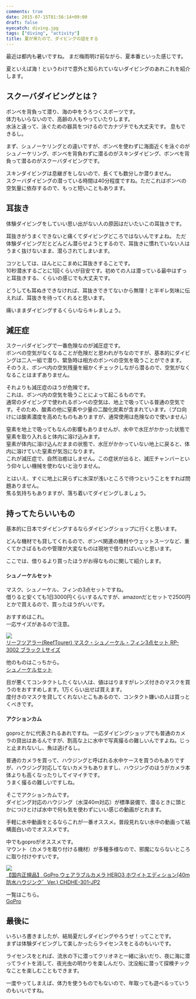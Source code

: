 ```yaml
---
comments: true
date: 2015-07-15T01:56:14+09:00
draft: false
eyecatch: diving.jpg
tags: ["diving", "activity"]
title: 夏が来たので、ダイビングの話をする
---
```


最近は都内も暑いですね。
まだ梅雨明け前ながら、夏本番といった感じです。

夏といえば海！というわけで意外と知られていないダイビングのあれこれを紹介します。

## スクーバダイビングとは？

ボンベを背負って潜り、海の中をうろつくスポーツです。  
体力もいらないので、高齢の人もやっていたりします。  
水泳と違って、泳ぐための器具をつけるのでカナヅチでも大丈夫です。
息もできるし。

まず、シュノーケリングとの違いですが、ボンベを使わずに海面近くを泳ぐのがシュノーケリング、ボンベを背負わずに潜るのがスキンダイビング、ボンベを背負って潜るのがスクーバダイビングです。

スキンダイビングは息継ぎをしないので、長くても数分しか潜りません。  
スクーバダイビングの潜っている時間は40分程度ですね。ただこれはボンベの空気量に依存するので、もっと短いこともあります。

## 耳抜き

体験ダイビングをしていい思い出がない人の原因はだいたいこの耳抜きです。  

耳抜きがうまくできないと痛くてダイビングどころではないんですよね。
ただ体験ダイビングだとどんどん潜らせようとするので、耳抜きに慣れていない人はうまく抜けないまま、潜らされてしまいます。

コツとしては、ほんとにこまめに耳抜きすることです。  
10秒潜水するごとに1回くらいが目安です。初めての人は潜っている最中はずっと耳抜きする、くらいの感じでも大丈夫です。  

どうしても耳ぬきできなければ、耳抜きできてないから無理！と半ギレ気味に伝えれば、耳抜きを待ってくれると思います。

痛いままダイビングするくらいならキレましょう。

## 減圧症

スクーバダイビングで一番危険なのが減圧症です。  
ボンベの空気がなくなることが危険だと思われがちなのですが、基本的にダイビングは二人一組で潜り、緊急時は相方のボンベの空気を吸うことができます。  
そのうえ、ボンベ内の空気残量を細かくチェックしながら潜るので、空気がなくなることはまずありません。

それよりも減圧症のほうが危険です。  
これは、ボンベ内の空気を吸うことによって起こるものです。  
通常のダイビングで使われるボンベの空気は、地上で吸っている普通の空気です。そのため、酸素の他に窒素や少量の二酸化炭素が含まれています。（プロ向けには酸素濃度を高めたものもありますが、通常使用は危険なので使いません）

窒素を地上で吸ってもなんの影響もありませんが、水中で水圧がかかった状態で窒素を取り入れると体内に溶け込みます。  
窒素が体内に溶け込んだままの状態で、水圧がかかっていない地上に戻ると、体内に溶けていた窒素が気泡になります。  
これが減圧症で、自然治癒はしません。この症状が出ると、減圧チャンバーという仰々しい機械を使わないと治りません。  

とはいえ、すぐに地上に戻らずに水深が浅いところで待つということをすれば問題ありません。  
焦る気持ちもありますが、落ち着いてダイビングしましょう。

## 持ってたらいいもの

基本的に日本でダイビングするならダイビングショップに行くと思います。  

どんな機材でも貸してくれるので、ボンベ関連の機材やウェットスーツなど、重くてかさばるものや管理が大変なものは現地で借りればいいと思います。

ここでは、借りるより買ったほうがお得なものに関して紹介します。

#### シュノーケルセット

マスク、シュノーケル、フィンの3点セットですね。  
借りると安くても1日3000円くらいするんですが、amazonだとセットで2500円とかで買えるので、買ったほうがいいです。

おすすめはこれ。  
一応サイズがあるので注意。  

<a href="http://www.amazon.co.jp/gp/product/B007R00VRS/ref=as_li_ss_il?ie=UTF8&camp=247&creative=7399&creativeASIN=B007R00VRS&linkCode=as2&tag=besutome01-22"><img border="0" src="http://ws-fe.amazon-adsystem.com/widgets/q?_encoding=UTF8&ASIN=B007R00VRS&Format=_SL160_&ID=AsinImage&MarketPlace=JP&ServiceVersion=20070822&WS=1&tag=besutome01-22" ></a><img src="http://ir-jp.amazon-adsystem.com/e/ir?t=besutome01-22&l=as2&o=9&a=B007R00VRS" width="1" height="1" border="0" alt="" style="border:none !important; margin:0px !important;" />  
<a href="http://www.amazon.co.jp/gp/product/B007R00VRS/ref=as_li_ss_tl?ie=UTF8&camp=247&creative=7399&creativeASIN=B007R00VRS&linkCode=as2&tag=besutome01-22">リーフツアラー(ReefTourer) マスク・シュノーケル・フィン3点セット RP-3002 ブラック Lサイズ</a><img src="http://ir-jp.amazon-adsystem.com/e/ir?t=besutome01-22&l=as2&o=9&a=B007R00VRS" width="1" height="1" border="0" alt="" style="border:none !important; margin:0px !important;" />

他のものはこっちから。  
<a target="_blank" href="http://www.amazon.co.jp/s/ref=as_li_ss_tl?_encoding=UTF8&camp=247&creative=7399&fst=as%3Aoff&keywords=%E3%82%B7%E3%83%A5%E3%83%8E%E3%83%BC%E3%82%B1%E3%83%AB%203%E7%82%B9%E3%82%BB%E3%83%83%E3%83%88&linkCode=ur2&qid=1437057303&rh=n%3A2201325051%2Ck%3A%E3%82%B7%E3%83%A5%E3%83%8E%E3%83%BC%E3%82%B1%E3%83%AB%203%E7%82%B9%E3%82%BB%E3%83%83%E3%83%88&rnid=2321267051&tag=besutome01-22">シュノーケルセット</a><img src="https://ir-jp.amazon-adsystem.com/e/ir?t=besutome01-22&l=ur2&o=9" width="1" height="1" border="0" alt="" style="border:none !important; margin:0px !important;" />

目が悪くてコンタクトしたくない人は、値ははりますがレンズ付きのマスクを買うのをおすすめします。1万くらい出せば買えます。  
度付きのマスクを貸してくれないとこもあるので、コンタクト嫌いの人は買っとくべきです。

#### アクションカム

goproとかに代表されるあれですね。
一応ダイビングショップでも普通のカメラの貸出はあるんですが、割高な上に水中で写真撮るの難しいんですよね。じっと止まれないし、魚は逃げるし。  

普通のカメラを買って、ハウジングと呼ばれる水中ケースを買うのもありですが、ハウジング対応してないカメラもありますし、ハウジングのほうがカメラ本体よりも高くなったりしてイマイチです。  
うまく撮るの難しいですしね。

そこでアクションカムです。  
ダイビング対応のハウジング（水深40m対応）が標準装備で、潜るときに頭とかにつけとけば水中で何も気を使わずにいい感じの動画がとれます。  

手軽に水中動画をとるならこれが一番オススメ。普段見れない水中の動画って結構面白いのでオススメです。

中でもgoproがオススメです。   
マウント（カメラを取り付ける機材）が多種多様なので、邪魔にならないところに取り付けやすいです。

<a href="http://www.amazon.co.jp/gp/product/B00J8DI2FA/ref=as_li_ss_il?ie=UTF8&camp=247&creative=7399&creativeASIN=B00J8DI2FA&linkCode=as2&tag=besutome01-22"><img border="0" src="http://ws-fe.amazon-adsystem.com/widgets/q?_encoding=UTF8&ASIN=B00J8DI2FA&Format=_SL160_&ID=AsinImage&MarketPlace=JP&ServiceVersion=20070822&WS=1&tag=besutome01-22" ></a><img src="http://ir-jp.amazon-adsystem.com/e/ir?t=besutome01-22&l=as2&o=9&a=B00J8DI2FA" width="1" height="1" border="0" alt="" style="border:none !important; margin:0px !important;" />  
<a href="http://www.amazon.co.jp/gp/product/B00J8DI2FA/ref=as_li_ss_tl?ie=UTF8&camp=247&creative=7399&creativeASIN=B00J8DI2FA&linkCode=as2&tag=besutome01-22">【国内正規品】 GoPro ウェアラブルカメラ HERO3 ホワイトエディション(40m防水ハウジンク゛Ver.) CHDHE-301-JP2</a><img src="http://ir-jp.amazon-adsystem.com/e/ir?t=besutome01-22&l=as2&o=9&a=B00J8DI2FA" width="1" height="1" border="0" alt="" style="border:none !important; margin:0px !important;" />


一覧はこちら。  
<a target="_blank" href="http://www.amazon.co.jp/s/ref=as_li_ss_tl?_encoding=UTF8&camp=247&creative=7399&field-keywords=gopro&linkCode=ur2&rh=i%3Aaps%2Ck%3Agopro&tag=besutome01-22&url=search-alias%3Daps">GoPro</a><img src="https://ir-jp.amazon-adsystem.com/e/ir?t=besutome01-22&l=ur2&o=9" width="1" height="1" border="0" alt="" style="border:none !important; margin:0px !important;" />

## 最後に

いろいろ書きましたが、結局夏だしダイビングやろうぜ！ってことです。  
まずは体験ダイビングして楽しかったらライセンスをとるのもいいです。

ライセンスをとれば、流氷の下に潜ってクリオネと一緒に泳いだり、夜に海に潜ってライトを消して、夜光虫の明かりを楽しんだり、沈没船に潜って探検チックなことを楽しむこともできます。

一度やってしまえば、体力を使うものでもないので、年取っても遊べるっていうのもいいですね。
